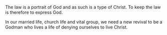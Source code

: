 The law is a portrait of God and as such
is a type of Christ.
To keep the law is therefore to express
God.

In our married life, church life and vital
group, we need a new revival to be a Godman
who lives a life of denying ourselves to
live Christ.

